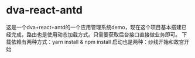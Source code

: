 # dva-react-antd
这是一个dva+react+antd的一个应用管理系统demo，现在这个项目基本搭建已经完成，路由也是使用动态加载方式。只需要获取后台接口直接做业务即可。
下载依赖有两种方式：yarn install & npm install
启动也是两种：纱线开始和故宫开始
